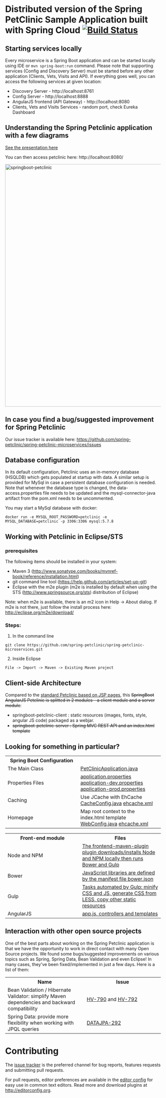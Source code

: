# Distributed version of the Spring PetClinic Sample Application built with Spring Cloud [![Build Status](https://travis-ci.org/spring-petclinic/spring-petclinic-microservices.svg?branch=master)](https://travis-ci.org/spring-petclinic/spring-petclinic-microservices/)

## Starting services locally
Every microservice is a Spring Boot application and can be started locally using IDE or `mvn spring-boot:run` command. Please note that supporting services (Config and Discovery Server) must be started before any other application (Clients, Vets, Visits and API).
If everything goes well, you can access the following services at given location:
* Discovery Server - http://localhost:8761
* Config Server - http://localhost:8888
* AngularJS frontend (API Gateway) - http://localhost:8080
* Clients, Vets and Visits Services - random port, check Eureka Dashboard 

## Understanding the Spring Petclinic application with a few diagrams
<a href="https://speakerdeck.com/michaelisvy/spring-petclinic-sample-application">See the presentation here</a>

You can then access petclinic here: http://localhost:8080/

<img width="782" alt="springboot-petclinic" src="https://cloud.githubusercontent.com/assets/838318/19653851/61c1986a-9a16-11e6-8b94-03fd7f775bb3.png">

## In case you find a bug/suggested improvement for Spring Petclinic
Our issue tracker is available here: https://github.com/spring-petclinic/spring-petclinic-microservices/issues

## Database configuration

In its default configuration, Petclinic uses an in-memory database (HSQLDB) which
gets populated at startup with data. A similar setup is provided for MySql in case a persistent database configuration is needed.
Note that whenever the database type is changed, the data-access.properties file needs to be updated and the mysql-connector-java artifact from the pom.xml needs to be uncommented.

You may start a MySql database with docker:

```
docker run -e MYSQL_ROOT_PASSWORD=petclinic -e MYSQL_DATABASE=petclinic -p 3306:3306 mysql:5.7.8
```

## Working with Petclinic in Eclipse/STS

### prerequisites
The following items should be installed in your system:
* Maven 3 (http://www.sonatype.com/books/mvnref-book/reference/installation.html)
* git command line tool (https://help.github.com/articles/set-up-git)
* Eclipse with the m2e plugin (m2e is installed by default when using the STS (http://www.springsource.org/sts) distribution of Eclipse)

Note: when m2e is available, there is an m2 icon in Help -> About dialog.
If m2e is not there, just follow the install process here: http://eclipse.org/m2e/download/


### Steps:

1) In the command line
```
git clone https://github.com/spring-petclinic/spring-petclinic-microservices.git
```
2) Inside Eclipse
```
File -> Import -> Maven -> Existing Maven project
```

## Client-side Architecture

Compared to the [standard Petclinic based on JSP pages](https://github.com/spring-projects/spring-petclinic), 
this ~~SpringBoot AngularJS Petclinic is splitted in 2 modules - a client module and a server module~~:
* springboot-petclinic-client : static resources (images, fonts, style, angular JS code) packaged as a webjar.
* ~~springboot-petclinic-server : Spring MVC REST API and an index.html template~~


## Looking for something in particular?

<table>
  <tr>
    <th width="300px">Spring Boot Configuration</th><th width="300px"></th>
  </tr>
  <tr>
    <td>The Main Class</td>
    <td><a href="/springboot-petclinic-server/src/main/java/org/springframework/samples/petclinic/application/PetClinicApplication.java">PetClinicApplication.java</a></td>
  </tr>
  <tr>
    <td>Properties Files</td>
    <td>
      <a href="/springboot-petclinic-server/src/main/resources/application.properties">application.properties</a>
      <a href="/springboot-petclinic-server/src/main/resources/application-dev.properties">application-dev.properties</a>
      <a href="/springboot-petclinic-server/src/main/resources/application-prod.properties">application-prod.properties</a>
    </td>
  </tr>
  <tr>
    <td>Caching</td>
    <td>Use JCache with EhCache <a href="/springboot-petclinic-server/src/main/java/org/springframework/samples/petclinic/config/CacheConfig.java">CacheConfig.java</a> <a href="/src/main/resources/ehcache.xml">ehcache.xml</a></td>
  </tr>
    <tr>
      <td>Homepage</td>
      <td>Map root context to the index.html template <a href="/springboot-petclinic-server/src/main/java/org/springframework/samples/petclinic/config/WebConfig.java">WebConfig.java</a> <a href="/src/main/resources/ehcache.xml">ehcache.xml</a></td>
    </tr>
</table>


<table>
  <tr>
    <th width="300px">Front-end module</th><th width="300px">Files</th>
  </tr>
  <tr>
      <td>Node and NPM</td>
      <td>
        <a href="/springboot-petclinic-client/pom.xml">The frontend-maven-plugin plugin downloads/installs Node and NPM locally then runs Bower and Gulp</a> 
      </td>
  </tr>
  <tr>
      <td>Bower</td>
      <td>
        <a href="/springboot-petclinic-client/bower.json">JavaScript libraries are defined by the manifest file bower.json</a>
      </td>
  </tr>
  <tr>
      <td>Gulp</td>
      <td>
        <a href="/springboot-petclinic-client/gulpfile.js">Tasks automated by Gulp: minify CSS and JS, generate CSS from LESS, copy other static resources</a> 
      </td>
  </tr>
    <tr>
        <td>AngularJS</td>
        <td>
          <a href="/springboot-petclinic-client/scripts/">app.js, controllers and templates</a> 
        </td>
    </tr>
</table>



## Interaction with other open source projects

One of the best parts about working on the Spring Petclinic application is that we have the opportunity to work in direct contact with many Open Source projects. We found some bugs/suggested improvements on various topics such as Spring, Spring Data, Bean Validation and even Eclipse! In many cases, they've been fixed/implemented in just a few days.
Here is a list of them:

<table>
  <tr>
    <th width="300px">Name</th>
    <th width="300px"> Issue </th>
  </tr>
  <tr>
    <td>Bean Validation / Hibernate Validator: simplify Maven dependencies and backward compatibility</td>
    <td>
      <a href="https://hibernate.atlassian.net/browse/HV-790"> HV-790</a> and <a href="https://hibernate.atlassian.net/browse/HV-792"> HV-792</a>
      </td>
  </tr>
  <tr>
    <td>Spring Data: provide more flexibility when working with JPQL queries</td>
    <td>
      <a href="https://jira.springsource.org/browse/DATAJPA-292"> DATAJPA-292</a>
      </td>
  </tr>    
</table>


# Contributing

The [issue tracker](https://github.com/spring-petclinic/spring-petclinic-microservices/issues) is the preferred channel for bug reports, features requests and submitting pull requests.

For pull requests, editor preferences are available in the [editor config](https://github.com/spring-projects/spring-petclinic/blob/master/.editorconfig) for easy use in common text editors. Read more and download plugins at <http://editorconfig.org>.


